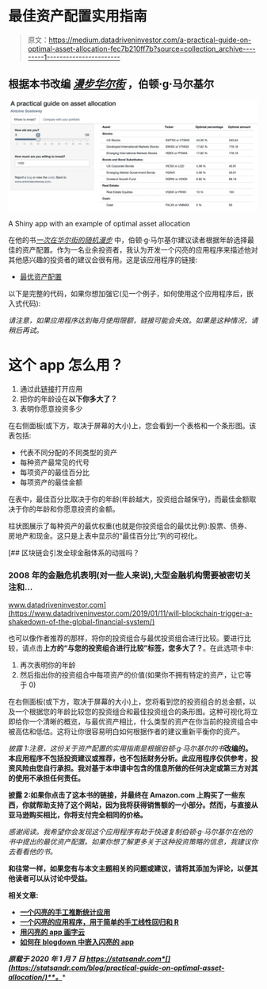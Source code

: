 # 最佳资产配置实用指南

> 原文：<https://medium.datadriveninvestor.com/a-practical-guide-on-optimal-asset-allocation-fec7b210ff7b?source=collection_archive---------1----------------------->

## 根据本书改编 [*漫步华尔街*](https://www.amazon.com/gp/product/0393352242/ref=as_li_tl?ie=UTF8&camp=1789&creative=9325&creativeASIN=0393352242&linkCode=as2&tag=antoinesoetew-20&linkId=55f4165ca6155fa54d7cbde4fcf6ac23) ，伯顿·g·马尔基尔

![](img/33f53c0291f62ddfc1c8d06f0ec1b22a.png)

A Shiny app with an example of optimal asset allocation

在他的书[*一次在华尔街的随机漫步*](https://www.amazon.com/gp/product/0393352242/ref=as_li_tl?ie=UTF8&camp=1789&creative=9325&creativeASIN=0393352242&linkCode=as2&tag=antoinesoetew-20&linkId=55f4165ca6155fa54d7cbde4fcf6ac23) 中，伯顿·g·马尔基尔建议读者根据年龄选择最佳的资产配置。作为一名业余投资者，我认为开发一个闪亮的应用程序来描述他对其他感兴趣的投资者的建议会很有用。这是该应用程序的链接:

*   [最优资产配置](https://antoinesoetewey.shinyapps.io/optimal-asset-allocation/)

以下是完整的代码，如果你想加强它(见一个例子，如何使用这个应用程序后，嵌入式代码):

*请注意，如果应用程序达到每月使用限额，链接可能会失效。如果是这种情况，请稍后再试。*

# 这个 app 怎么用？

1.  通过此[链接](https://antoinesoetewey.shinyapps.io/optimal-asset-allocation/)打开应用
2.  把你的年龄设在**以下你多大了？**
3.  表明你愿意投资多少

在右侧面板(或下方，取决于屏幕的大小)上，您会看到一个表格和一个条形图。该表包括:

*   代表不同分配的不同类型的资产
*   每种资产最常见的代号
*   每项资产的最佳百分比
*   每项资产的最佳金额

在表中，最佳百分比取决于你的年龄(年龄越大，投资组合越保守)，而最佳金额取决于你的年龄和你愿意投资的金额。

柱状图展示了每种资产的最优权重(也就是你投资组合的最优比例):股票、债券、房地产和现金。这只是上表中显示的“最佳百分比”列的可视化。

[](https://www.datadriveninvestor.com/2019/01/11/will-blockchain-trigger-a-shakedown-of-the-global-financial-system/) [## 区块链会引发全球金融体系的动摇吗？

### 2008 年的金融危机表明(对一些人来说),大型金融机构需要被密切关注和…

www.datadriveninvestor.com](https://www.datadriveninvestor.com/2019/01/11/will-blockchain-trigger-a-shakedown-of-the-global-financial-system/) 

也可以像作者推荐的那样，将你的投资组合与最优投资组合进行比较。要进行比较，请点击**上方的“与您的投资组合进行比较”标签，您多大了？**。在此选项卡中:

1.  再次表明你的年龄
2.  然后指出你的投资组合中每项资产的价值(如果你不拥有特定的资产，让它等于 0)

在右侧面板(或下方，取决于屏幕的大小)上，您将看到您的投资组合的总金额，以及一个根据您的年龄比较您的投资组合和最佳投资组合的条形图。这种可视化将立即给你一个清晰的概览，与最优资产相比，什么类型的资产在你当前的投资组合中被高估和低估。这将让你很容易明白如何根据作者的建议重新平衡你的资产。

*披露 1:注意，这份关于资产配置的实用指南是根据伯顿·g·马尔基尔的书*[](https://www.amazon.com/gp/product/0393352242/ref=as_li_tl?ie=UTF8&camp=1789&creative=9325&creativeASIN=0393352242&linkCode=as2&tag=antoinesoetew-20&linkId=55f4165ca6155fa54d7cbde4fcf6ac23)**改编的。本应用程序不包括投资建议或推荐，也不包括财务分析。此应用程序仅供参考，投资风险由您自行承担。我对基于本申请中包含的信息所做的任何决定或第三方对其的使用不承担任何责任。**

**披露 2:如果你点击了这本书的链接，并最终在 Amazon.com 上购买了一些东西，你就帮助支持了这个网站，因为我将获得销售额的一小部分。然而，与直接从亚马逊购买相比，你将支付完全相同的价格。**

*感谢阅读。我希望你会发现这个应用程序有助于快速复制伯顿·g·马尔基尔在他的书[](https://www.amazon.com/gp/product/0393352242/ref=as_li_tl?ie=UTF8&camp=1789&creative=9325&creativeASIN=0393352242&linkCode=as2&tag=antoinesoetew-20&linkId=55f4165ca6155fa54d7cbde4fcf6ac23)*中提出的最优资产配置。如果你想了解更多关于这种投资策略的信息，我建议你去看看他的书。**

**和往常一样，如果您有与本文主题相关的问题或建议，请将其添加为评论，以便其他读者可以从讨论中受益。**

****相关文章:****

*   **[一个闪亮的手工推断统计应用](https://www.statsandr.com/blog/a-shiny-app-for-inferential-statistics-by-hand/)**
*   **[一个闪亮的应用程序，用于简单的手工线性回归和 R](https://www.statsandr.com/blog/a-shiny-app-for-simple-linear-regression-by-hand-and-in-r/)**
*   **[用闪亮的 app 画字云](https://www.statsandr.com/blog/draw-a-word-cloud-with-a-shiny-app/)**
*   **[如何在 blogdown 中嵌入闪亮的 app](https://www.statsandr.com/blog/how-to-embed-a-shiny-app-in-blogdown/)**

***原载于 2020 年 1 月 7 日 https://statsandr.com*[](https://statsandr.com/blog/practical-guide-on-optimal-asset-allocation/)**。****